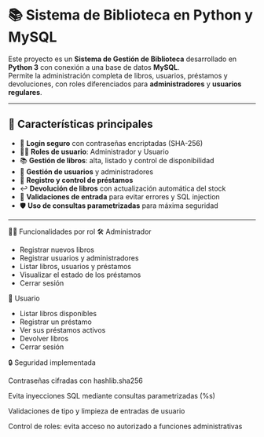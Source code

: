 # 📚 Sistema de Biblioteca en Python y MySQL

Este proyecto es un **Sistema de Gestión de Biblioteca** desarrollado en **Python 3** con conexión a una base de datos **MySQL**.  
Permite la administración completa de libros, usuarios, préstamos y devoluciones, con roles diferenciados para **administradores** y **usuarios regulares**.

---

## 🚀 Características principales

- 🔐 **Login seguro** con contraseñas encriptadas (SHA-256)
- 👨‍💼 **Roles de usuario**: Administrador y Usuario
- 📚 **Gestión de libros**: alta, listado y control de disponibilidad
- 👥 **Gestión de usuarios** y administradores
- 📖 **Registro y control de préstamos**
- ↩️ **Devolución de libros** con actualización automática del stock
- 🧠 **Validaciones de entrada** para evitar errores y SQL injection
- 🛡️ **Uso de consultas parametrizadas** para máxima seguridad

---
👨‍💻 Funcionalidades por rol
🛠️ Administrador

- Registrar nuevos libros
- Registrar usuarios y administradores
- Listar libros, usuarios y préstamos
- Visualizar el estado de los préstamos
- Cerrar sesión

📘 Usuario
- Listar libros disponibles
- Registrar un préstamo
- Ver sus préstamos activos
- Devolver libros
- Cerrar sesión

🔒 Seguridad implementada

Contraseñas cifradas con hashlib.sha256

Evita inyecciones SQL mediante consultas parametrizadas (%s)

Validaciones de tipo y limpieza de entradas de usuario

Control de roles: evita acceso no autorizado a funciones administrativas
